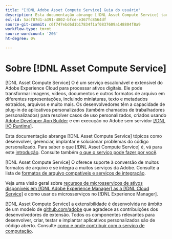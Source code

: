 ```yaml
---
title: "[!DNL Adobe Asset Compute Service] Guia do usuário"
description: Esta documentação abrange [!DNL Asset Compute Service] tarefas como introdução, como desenvolver, gerenciar, implantar e solucionar problemas do código personalizado.
exl-id: 5acf87d1-a391-4802-bfce-e367fc8564df
source-git-commit: c6f747ebd6d1b17834f1af0837609a148804f8a9
workflow-type: tm+mt
source-wordcount: '206'
ht-degree: 0%

---
```


# Sobre [!DNL Asset Compute Service]

[!DNL Asset Compute Service] O é um serviço escalonável e extensível do Adobe Experience Cloud para processar ativos digitais. Ele pode transformar imagens, vídeos, documentos e outros formatos de arquivo em diferentes representações, incluindo miniaturas, texto e metadados extraídos, arquivos e muito mais. Os desenvolvedores têm a capacidade de plug-in de aplicativos personalizados (também chamados de trabalhadores personalizados) para resolver casos de uso personalizados, criados usando [Adobe Developer App Builder](https://developer.adobe.com/app-builder/docs/overview) e em execução no Adobe sem servidor [[!DNL I/O Runtime]](https://developer.adobe.com/runtime/).

Esta documentação abrange [!DNL Asset Compute Service] tópicos como desenvolver, gerenciar, implantar e solucionar problemas do código personalizado. Para saber o que [!DNL Asset Compute Service] é, vá para este [introdução](introduction.md). Consulte também [o que o serviço pode fazer por você](introduction.md#possible-use-cases-benefits).

[!DNL Asset Compute Service] O oferece suporte à conversão de muitos formatos de arquivo e se integra a muitos serviços da Adobe. Consulte a lista de [formatos de arquivo compatíveis e serviços de integração](https://experienceleague.adobe.com/en/docs/experience-manager-cloud-service/content/assets/file-format-support).

Veja uma visão geral sobre [recursos de microsserviços de ativos disponíveis em [!DNL Adobe Experience Manager] as a [!DNL Cloud Service]](https://experienceleague.adobe.com/pt-br/docs/experience-manager-cloud-service/content/assets/asset-microservices-overview) e como usar os microsserviços no [!DNL Experience Manager].

[!DNL Asset Compute Service] a extensibilidade é desenvolvida no âmbito de um modelo de [github.com/adobe](https://github.com/adobe) que agradece as contribuições dos desenvolvedores de extensão. Todos os componentes relevantes para desenvolver, criar, testar e implantar aplicativos personalizados são de código aberto. Consulte [como e onde contribuir com o serviço de computação](contribute-to-compute-service.md).

<!--
Possible to record the below info here in this landing page to centralize the miscellaneous info about Asset Compute Service?
 List of dependencies and requirements SDK, CLI, Devtools, etc.? Or may be a link to the prerequisites.
 Introduction video when Tech Marketing team shares one.
-->
